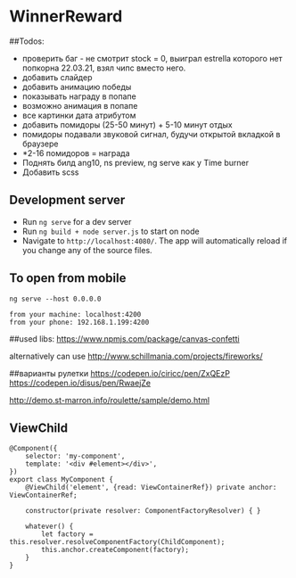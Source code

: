 # WinnerReward

##Todos:
- проверить баг - не смотрит stock = 0, выиграл estrella которого нет попкорна 22.03.21, взял чипс вместо него.
- добавить слайдер
- добавить анимацию победы
- показывать награду в попапе
- возможно анимация в попапе
- все картинки дата атрибутом
- добавить помидоры (25-50 минут) + 5-10 минут отдых
- помидоры подавали звуковой сигнал, будучи открытой вкладкой в браузере
- *2-16 помидоров = награда
- Поднять билд ang10, ns preview, ng serve как у Time burner
- Добавить scss

## Development server
- Run `ng serve` for a dev server
- Run `ng build + node server.js` to start on node
- Navigate to `http://localhost:4080/`. The app will automatically reload if you change any of the source files.

## To open from mobile
    ng serve --host 0.0.0.0

    from your machine: localhost:4200
    from your phone: 192.168.1.199:4200

##used libs:
https://www.npmjs.com/package/canvas-confetti

alternatively can use http://www.schillmania.com/projects/fireworks/


##варианты рулетки
https://codepen.io/ciricc/pen/ZxQEzP
https://codepen.io/disus/pen/RwaejZe

http://demo.st-marron.info/roulette/sample/demo.html

## ViewChild
    @Component({
        selector: 'my-component',
        template: '<div #element></div>',
    })
    export class MyComponent {
        @ViewChild('element', {read: ViewContainerRef}) private anchor: ViewContainerRef;
    
        constructor(private resolver: ComponentFactoryResolver) { }
    
        whatever() {
            let factory = this.resolver.resolveComponentFactory(ChildComponent);
            this.anchor.createComponent(factory);
        }
    }
